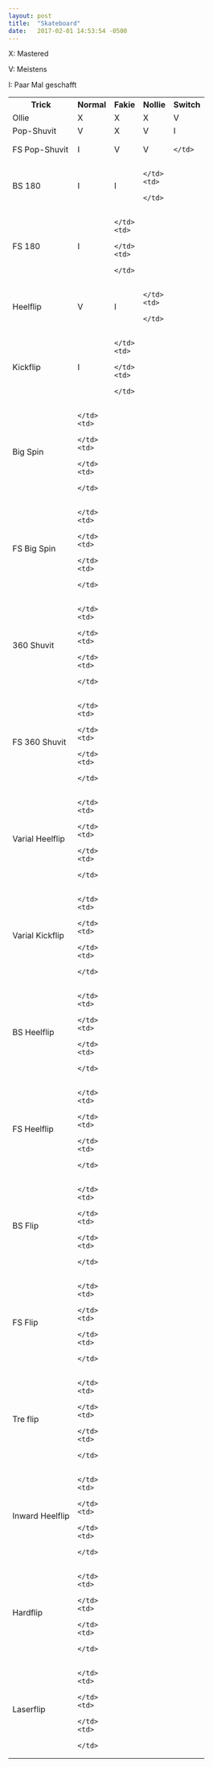 ```yaml
--- 
layout: post 
title:  "Skateboard" 
date:   2017-02-01 14:53:54 -0500  
---
```


<p>X: Mastered</p>
<p>V: Meistens</p>
<p>I: Paar Mal geschafft</p>

<table>
  <tr>
    <th>Trick</th>
    <th>Normal</th>
    <th>Fakie</th>
    <th>Nollie</th>
    <th>Switch</th>
  </tr><tr> </tr>
  <tr>
    <td>Ollie</td>
    <td>
      X
    </td>
    <td>
      X
    </td>
    <td>
      X
    </td>
    <td>
      V
    </td>
  </tr><tr> </tr>
  <tr>
    <td>Pop-Shuvit</td>
    <td>
      V
    </td>
    <td>
      X
    </td>
    <td>
      V
    </td>
    <td>
      I
    </td>
  </tr><tr> </tr>
  <tr>
    <td>FS Pop-Shuvit</td>
    <td>
      I
    </td>
    <td>
      V
    </td>
    <td>
      V
    </td>
    <td>
      
    </td>
  </tr><tr> </tr>
  <tr>
    <td>BS 180</td>
    <td>
      I
    </td>
    <td>
      I
    </td>
    <td>

    </td>
    <td>

    </td>
  </tr><tr> </tr>
  <tr>
    <td>FS 180</td>
    <td>
      I
    </td>
    <td>

    </td>
    <td>

    </td>
    <td>

    </td>
  </tr><tr> </tr>
  <tr>
    <td>Heelflip</td>
    <td>
      V
    </td>
    <td>
      I
    </td>
    <td>

    </td>
    <td>

    </td>
  </tr><tr> </tr>
  <tr>
    <td>Kickflip</td>
    <td>
      I
    </td>
    <td>

    </td>
    <td>

    </td>
    <td>

    </td>
  </tr><tr> </tr>
  <tr>
    <td>Big Spin</td>
    <td>

    </td>
    <td>

    </td>
    <td>

    </td>
    <td>

    </td>
  </tr><tr> </tr>
  <tr>
    <td>FS Big Spin</td>
    <td>

    </td>
    <td>

    </td>
    <td>

    </td>
    <td>

    </td>
  </tr><tr> </tr>
  <tr>
    <td>360 Shuvit</td>
    <td>

    </td>
    <td>

    </td>
    <td>

    </td>
    <td>

    </td>
  </tr><tr> </tr>
  <tr>
    <td>FS 360 Shuvit</td>
    <td>

    </td>
    <td>

    </td>
    <td>

    </td>
    <td>

    </td>
  </tr><tr> </tr>
  <tr>
    <td>Varial Heelflip</td>
    <td>

    </td>
    <td>

    </td>
    <td>

    </td>
    <td>

    </td>
  </tr><tr> </tr>
  <tr>
    <td>Varial Kickflip</td>
    <td>

    </td>
    <td>

    </td>
    <td>

    </td>
    <td>

    </td>
  </tr><tr> </tr>
  <tr>
    <td>BS Heelflip</td>
    <td>

    </td>
    <td>

    </td>
    <td>

    </td>
    <td>

    </td>
  </tr><tr> </tr>
  <tr>
    <td>FS Heelflip</td>
    <td>

    </td>
    <td>

    </td>
    <td>

    </td>
    <td>

    </td>
  </tr><tr> </tr>
  <tr>
    <td>BS Flip</td>
    <td>

    </td>
    <td>

    </td>
    <td>

    </td>
    <td>

    </td>
  </tr><tr> </tr>
  <tr>
    <td>FS Flip</td>
    <td>

    </td>
    <td>

    </td>
    <td>

    </td>
    <td>

    </td>
  </tr><tr> </tr>
  <tr>
    <td>Tre flip</td>
    <td>

    </td>
    <td>

    </td>
    <td>

    </td>
    <td>

    </td>
  </tr><tr> </tr>
  <tr>
    <td>Inward Heelflip</td>
    <td>

    </td>
    <td>

    </td>
    <td>

    </td>
    <td>

    </td>
  </tr><tr> </tr>
  <tr>
    <td>Hardflip</td>
    <td>

    </td>
    <td>

    </td>
    <td>

    </td>
    <td>

    </td>
  </tr><tr> </tr>
  <tr>
    <td>Laserflip</td>
    <td>

    </td>
    <td>

    </td>
    <td>

    </td>
    <td>

    </td>
  </tr><tr> </tr>
</table>
